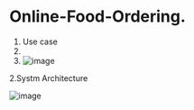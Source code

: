# Online-Food-Ordering.
1. Use case
2. 
3. ![image](https://github.com/divyansh1216/Online-Food-Ordering./assets/97017340/3c8b6838-b372-4a5a-af33-b2f150c6cb20)


2.Systm Architecture

![image](https://github.com/divyansh1216/Online-Food-Ordering./assets/97017340/d0f37490-18ca-46ca-ae4c-abba5e8c0c2a)
